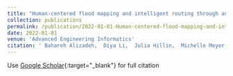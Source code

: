 ```yaml
---
title: "Human-centered flood mapping and intelligent routing through augmenting flood gauge data with crowdsourced street photos"
collection: publications
permalink: /publication/2022-01-01-Human-centered-flood-mapping-and-intelligent-routing-through-augmenting-flood-gauge-data-with-crowdsourced-street-photos
date: 2022-01-01
venue: 'Advanced Engineering Informatics'
citation: ' Bahareh Alizadeh,  Diya Li,  Julia Hillin,  Michelle Meyer,  Courtney Thompson,  Zhe Zhang,  Amir Behzadan, &quot;Human-centered flood mapping and intelligent routing through augmenting flood gauge data with crowdsourced street photos.&quot; Advanced Engineering Informatics, 2022.'
---
```

Use [Google Scholar](https://scholar.google.com/scholar?q=Human+centered+flood+mapping+and+intelligent+routing+through+augmenting+flood+gauge+data+with+crowdsourced+street+photos){:target="_blank"} for full citation